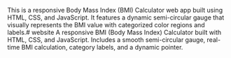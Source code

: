 This is a responsive Body Mass Index (BMI) Calculator web app built using HTML, CSS, and JavaScript. It features a dynamic semi-circular gauge that visually represents the BMI value with categorized color regions and labels.# website
A responsive BMI (Body Mass Index) Calculator built with HTML, CSS, and JavaScript. Includes a smooth semi-circular gauge, real-time BMI calculation, category labels, and a dynamic pointer.

